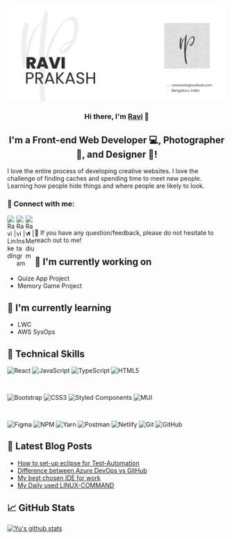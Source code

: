 <p align="center">
  <a href="https://raviprakash.vercel.app/" target="_blank" rel="noreferrer"><img src="https://raw.githubusercontent.com/raviprakash11/raviprakash11/main/redme-banner.png" alt="my banner"></a>
</p>

<h3 align="center">
Hi there, I'm <a href="https://raviprakash.vercel.app/" target="_blank" rel="noreferrer">Ravi</a> 👋
</h3>

<h2 align="center">
I'm a Front-end Web Developer 💻, Photographer 📸, and Designer 🎨!
</h2> 

I love the entire process of developing creative websites. I love the challenge of finding caches and spending time to meet new people. Learning how people hide things and where people are likely to look.

### 🤝 Connect with me:

<a href="https://www.linkedin.com/in/raviprakashh/"><img align="left" src="https://raw.githubusercontent.com/yushi1007/yushi1007/main/images/linkedin.svg" alt="Ravi | LinkedIn" width="21px"/></a>
<a href="https://instagram.com/__raviprakash"><img align="left" src="https://raw.githubusercontent.com/yushi1007/yushi1007/main/images/instagram.svg" alt="Ravi | Instagram" width="21px"/></a>
<a href="https://raviprakashh.medium.com/"><img align="left" src="https://raw.githubusercontent.com/yushi1007/yushi1007/main/images/medium.svg" alt="Ravi | Medium" width="21px"/></a>
</br>
- 💬 If you have any question/feedback, please do not hesitate to reach out to me!

## 🔭 I'm currently working on

- Quize App Project
- Memory Game Project

## 🌱 I'm currently learning

- LWC
- AWS SysOps

## 💼 Technical Skills

![React](https://img.shields.io/badge/react-%2320232a.svg?style=for-the-badge&logo=react&logoColor=%2361DAFB)
![JavaScript](https://img.shields.io/badge/javascript-%23323330.svg?style=for-the-badge&logo=javascript&logoColor=%23F7DF1E)
![TypeScript](https://img.shields.io/badge/typescript-%23007ACC.svg?style=for-the-badge&logo=typescript&logoColor=white)
![HTML5](https://img.shields.io/badge/html5-%23E34F26.svg?style=for-the-badge&logo=html5&logoColor=white)

</br>

![Bootstrap](https://img.shields.io/badge/bootstrap-%23563D7C.svg?style=for-the-badge&logo=bootstrap&logoColor=white)
![CSS3](https://img.shields.io/badge/css3-%231572B6.svg?style=for-the-badge&logo=css3&logoColor=white)
![Styled Components](https://img.shields.io/badge/styled--components-DB7093?style=for-the-badge&logo=styled-components&logoColor=white)
![MUI](https://img.shields.io/badge/MUI-%230081CB.svg?style=for-the-badge&logo=mui&logoColor=white)

</br>

![Figma](https://img.shields.io/badge/figma-%23F24E1E.svg?style=for-the-badge&logo=figma&logoColor=white)
![NPM](https://img.shields.io/badge/NPM-%23000000.svg?style=for-the-badge&logo=npm&logoColor=white)
![Yarn](https://img.shields.io/badge/yarn-%232C8EBB.svg?style=for-the-badge&logo=yarn&logoColor=white)
![Postman](https://img.shields.io/badge/Postman-FF6C37?style=for-the-badge&logo=postman&logoColor=white)
![Netlify](https://img.shields.io/badge/netlify-%23000000.svg?style=for-the-badge&logo=netlify&logoColor=#00C7B7)
![Git](https://img.shields.io/badge/git-%23F05033.svg?style=for-the-badge&logo=git&logoColor=white)
![GitHub](https://img.shields.io/badge/github-%23121011.svg?style=for-the-badge&logo=github&logoColor=white)

## 📝 Latest Blog Posts

- [How to set-up eclipse for Test-Automation](https://raviprakashh.medium.com/eclipse-set-up-for-automation-4e4cf9eea284)
- [Difference between Azure DevOps vs GitHub](https://raviprakashh.medium.com/azure-devops-vs-github-1f906453ba33)
- [My best chosen IDE for work](https://raviprakashh.medium.com/my-best-chosen-ide-407d9eb03493)
- [My Daily used LINUX-COMMAND](https://raviprakashh.medium.com/my-daily-used-linux-command-21af7c06b58f)

## 📈 GitHub Stats 

[![Yu's github stats](https://github-readme-stats.vercel.app/api?username=raviprakash11)](https://github.com/raviprakash11)
